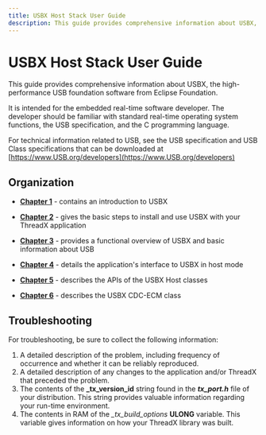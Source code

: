 ```yaml
---
title: USBX Host Stack User Guide
description: This guide provides comprehensive information about USBX, the high-performance USB foundation software from Eclipse Foundation.
---
```

# USBX Host Stack User Guide

This guide provides comprehensive information about USBX, the high-performance USB foundation software from Eclipse Foundation.

It is intended for the embedded real-time software developer. The developer should be familiar with standard real-time operating system functions, the USB specification, and the C programming language.

For technical information related to USB, see the USB specification and USB Class specifications that can be downloaded at [https://www.USB.org/developers](https://www.USB.org/developers)

## Organization

- [**Chapter 1**](usbx-host-stack-1.md) - contains an introduction to USBX

- [**Chapter 2**](usbx-host-stack-2.md) - gives the basic steps to install and use USBX with your ThreadX application

- [**Chapter 3**](usbx-host-stack-3.md) - provides a functional overview of USBX and basic information about USB

- [**Chapter 4**](usbx-host-stack-4.md) - details the application's interface to USBX in host mode

- [**Chapter 5**](usbx-host-stack-5.md) - describes the APIs of the USBX Host classes

- [**Chapter 6**](usbx-host-stack-6.md) - describes the USBX CDC-ECM class

## Troubleshooting

For troubleshooting, be sure to collect the following information:

1. A detailed description of the problem, including frequency of occurrence and whether it can be reliably reproduced.
2. A detailed description of any changes to the application and/or ThreadX that preceded the problem.
3. The contents of the **_tx_version_id** string found in the ***tx_port.h*** file of your distribution. This string provides valuable information regarding your run-time environment.
4. The contents in RAM of the *_tx_build_options* **ULONG** variable. This variable gives information on how your ThreadX library was built.

